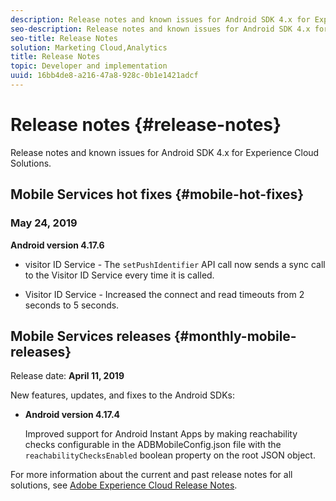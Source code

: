 ```yaml
---
description: Release notes and known issues for Android SDK 4.x for Experience Cloud Solutions.
seo-description: Release notes and known issues for Android SDK 4.x for Experience Cloud Solutions.
seo-title: Release Notes
solution: Marketing Cloud,Analytics
title: Release Notes
topic: Developer and implementation
uuid: 16bb4de8-a216-47a8-928c-0b1e1421adcf
---
```


# Release notes {#release-notes}

Release notes and known issues for Android SDK 4.x for Experience Cloud Solutions.

## Mobile Services hot fixes {#mobile-hot-fixes}

### May 24, 2019

**Android version 4.17.6**

* visitor ID Service - The 
`setPushIdentifier` API call now sends a
sync call to the Visitor ID Service every time it is called. 

* Visitor ID Service - Increased the connect and read
timeouts from 2 seconds to 5 seconds.

## Mobile Services releases {#monthly-mobile-releases}

Release date: **April 11, 2019**

New features, updates, and fixes to the Android SDKs:

* **Android version 4.17.4**

  Improved support for Android Instant Apps by making reachability checks configurable in the ADBMobileConfig.json file with the `reachabilityChecksEnabled` boolean property on the root JSON object.

For more information about the current and past release notes for all solutions, see [Adobe Experience Cloud Release Notes](https://marketing.adobe.com/resources/help/en_US/whatsnew/). 
